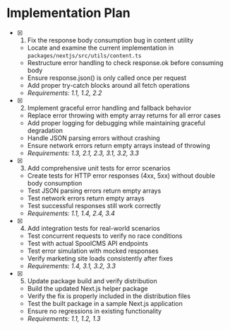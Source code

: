 # Implementation Plan

- [x] 1. Fix the response body consumption bug in content utility
  - Locate and examine the current implementation in `packages/nextjs/src/utils/content.ts`
  - Restructure error handling to check response.ok before consuming body
  - Ensure response.json() is only called once per request
  - Add proper try-catch blocks around all fetch operations
  - _Requirements: 1.1, 1.2, 2.2_

- [x] 2. Implement graceful error handling and fallback behavior
  - Replace error throwing with empty array returns for all error cases
  - Add proper logging for debugging while maintaining graceful degradation
  - Handle JSON parsing errors without crashing
  - Ensure network errors return empty arrays instead of throwing
  - _Requirements: 1.3, 2.1, 2.3, 3.1, 3.2, 3.3_

- [x] 3. Add comprehensive unit tests for error scenarios
  - Create tests for HTTP error responses (4xx, 5xx) without double body consumption
  - Test JSON parsing errors return empty arrays
  - Test network errors return empty arrays
  - Test successful responses still work correctly
  - _Requirements: 1.1, 1.4, 2.4, 3.4_

- [x] 4. Add integration tests for real-world scenarios
  - Test concurrent requests to verify no race conditions
  - Test with actual SpoolCMS API endpoints
  - Test error simulation with mocked responses
  - Verify marketing site loads consistently after fixes
  - _Requirements: 1.4, 3.1, 3.2, 3.3_

- [x] 5. Update package build and verify distribution
  - Build the updated Next.js helper package
  - Verify the fix is properly included in the distribution files
  - Test the built package in a sample Next.js application
  - Ensure no regressions in existing functionality
  - _Requirements: 1.1, 1.2, 1.3_